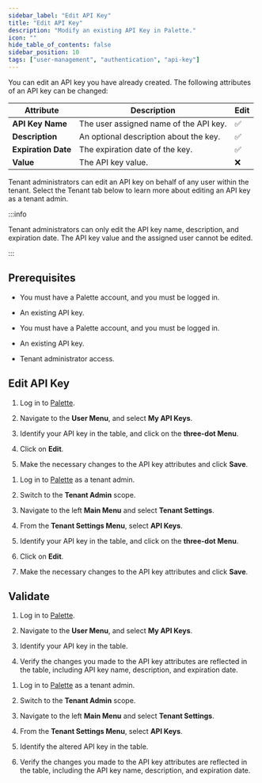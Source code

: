```yaml
---
sidebar_label: "Edit API Key"
title: "Edit API Key"
description: "Modify an existing API Key in Palette."
icon: ""
hide_table_of_contents: false
sidebar_position: 10
tags: ["user-management", "authentication", "api-key"]
---
```


You can edit an API key you have already created. The following attributes of an API key can be changed:

| **Attribute**       | **Description**                        | **Edit** |
| ------------------- | -------------------------------------- | -------- |
| **API Key Name**    | The user assigned name of the API key. | ✅       |
| **Description**     | An optional description about the key. | ✅       |
| **Expiration Date** | The expiration date of the key.        | ✅       |
| **Value**           | The API key value.                     | ❌       |

Tenant administrators can edit an API key on behalf of any user within the tenant. Select the Tenant tab below to learn
more about editing an API key as a tenant admin.

:::info

Tenant administrators can only edit the API key name, description, and expiration date. The API key value and the
assigned user cannot be edited.

:::

## Prerequisites

<Tabs groupId="scope">
<TabItem label="User" value="user">

- You must have a Palette account, and you must be logged in.

- An existing API key.

</TabItem>
<TabItem label="Tenant" value="tenant">

- You must have a Palette account, and you must be logged in.

- An existing API key.

- Tenant administrator access.

</TabItem>
</Tabs>

## Edit API Key

<Tabs groupId="scope">
<TabItem label="User" value="user">

1. Log in to [Palette](https://console.spectrocloud.com).

2. Navigate to the **User Menu**, and select **My API Keys**.

3. Identify your API key in the table, and click on the **three-dot Menu**.

4. Click on **Edit**.

5. Make the necessary changes to the API key attributes and click **Save**.

</TabItem>
<TabItem label="Tenant" value="tenant">

1. Log in to [Palette](https://console.spectrocloud.com) as a tenant admin.

2. Switch to the **Tenant Admin** scope.

3. Navigate to the left **Main Menu** and select **Tenant Settings**.

4. From the **Tenant Settings Menu**, select **API Keys**.

5. Identify your API key in the table, and click on the **three-dot Menu**.

6. Click on **Edit**.

7. Make the necessary changes to the API key attributes and click **Save**.

</TabItem>
</Tabs>

## Validate

<Tabs groupId="scope">
<TabItem label="User" value="user">

1. Log in to [Palette](https://console.spectrocloud.com).

2. Navigate to the **User Menu**, and select **My API Keys**.

3. Identify your API key in the table.

4. Verify the changes you made to the API key attributes are reflected in the table, including API key name,
   description, and expiration date.

</TabItem>
<TabItem label="Tenant" value="tenant">

1. Log in to [Palette](https://console.spectrocloud.com) as a tenant admin.

2. Switch to the **Tenant Admin** scope.

3. Navigate to the left **Main Menu** and select **Tenant Settings**.

4. From the **Tenant Settings Menu**, select **API Keys**.

5. Identify the altered API key in the table.

6. Verify the changes you made to the API key attributes are reflected in the table, including the API key name,
   description, and expiration date.

</TabItem>
</Tabs>
